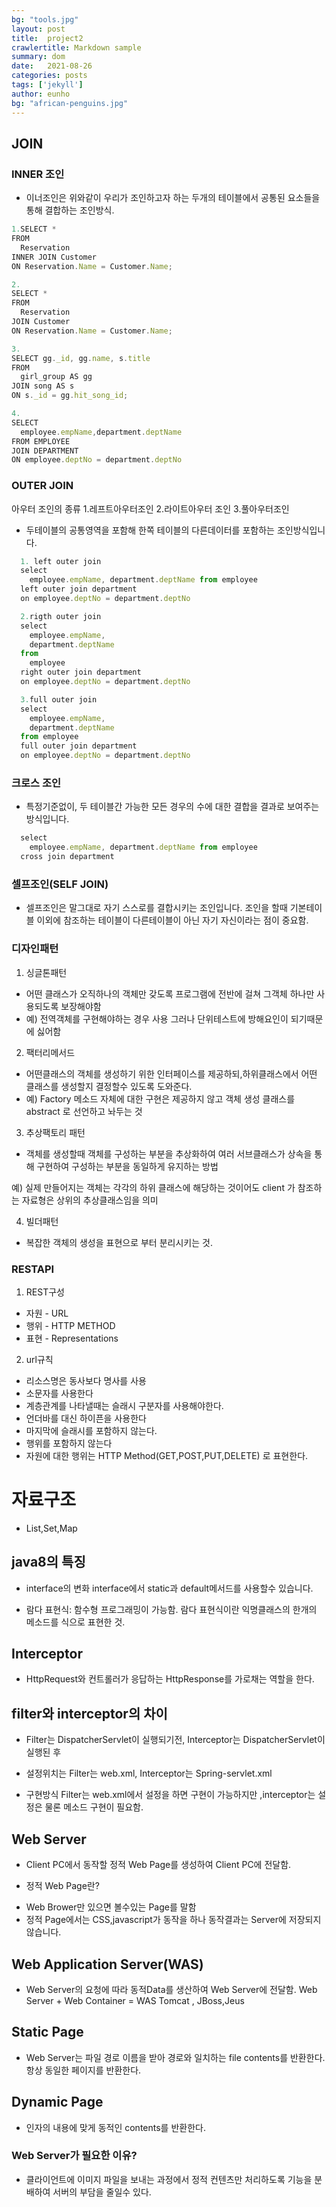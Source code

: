 ```yaml
---
bg: "tools.jpg"
layout: post
title:  project2
crawlertitle: Markdown sample
summary: dom
date:   2021-08-26
categories: posts
tags: ['jekyll']
author: eunho
bg: "african-penguins.jpg"
---
```


## JOIN
### INNER 조인
- 이너조인은 위와같이 우리가 조인하고자 하는 두개의 테이블에서 공통된 요소들을 통해 결합하는 조인방식.

```javascript
1.SELECT * 
FROM
  Reservation
INNER JOIN Customer
ON Reservation.Name = Customer.Name;

2. 
SELECT * 
FROM
  Reservation
JOIN Customer
ON Reservation.Name = Customer.Name;

3.
SELECT gg._id, gg.name, s.title 
FROM 
  girl_group AS gg
JOIN song AS s
ON s._id = gg.hit_song_id;

4.
SELECT 
  employee.empName,department.deptName
FROM EMPLOYEE
JOIN DEPARTMENT 
ON employee.deptNo = department.deptNo

```

### OUTER JOIN
아우터 조인의 종류
1.레프트아우터조인
2.라이트아우터 조인
3.풀아우터조인 

- 두테이블의 공통영역을 포함해 한쪽 테이블의 다른데이터를 포함하는 조인방식입니다.

```javascript
  1. left outer join
  select 
    employee.empName, department.deptName from employee
  left outer join department 
  on employee.deptNo = department.deptNo

  2.rigth outer join
  select 
    employee.empName,
    department.deptName
  from 
    employee
  right outer join department
  on employee.deptNo = department.deptNo

  3.full outer join
  select  
    employee.empName,
    department.deptName
  from employee
  full outer join department 
  on employee.deptNo = department.deptNo

```
### 크로스 조인
- 특정기준없이, 두 테이블간 가능한 모든 경우의 수에 대한 결합을 결과로 보여주는 방식입니다.

```javascript
  select 
    employee.empName, department.deptName from employee
  cross join department
```
### 셀프조인(SELF JOIN)
- 셀프조인은 말그대로 자기 스스로를 결합시키는 조인입니다.
조인을 할때 기본테이블 이외에 참조하는 테이블이 다른테이블이 아닌 자기 자신이라는 점이 중요함.

### 디자인패턴
1. 싱글톤패턴
- 어떤 클래스가 오직하나의 객체만 갖도록 프로그램에 전반에 걸쳐 그객체 하나만 사용되도록 보장해야함
- 예) 전역객체를 구현해야하는 경우 사용
그러나 단위테스트에 방해요인이 되기때문에 싫어함

2. 팩터리메서드
- 어떤클래스의 객체를 생성하기 위한 인터페이스를 제공하되,하위클래스에서 어떤 클래스를 생성할지 결정할수 있도록 도와준다.
- 예) Factory 메소드 자체에 대한 구현은 제공하지 않고 객체 생성 클래스를 abstract 로 선언하고 놔두는 것

3. 추상팩토리 패턴
- 객체를 생성할때 객체를 구성하는 부분을 추상화하여 여러 서브클래스가 상속을 통해 구현하여 구성하는 부분을 동일하게 유지하는 방법

예) 실제 만들어지는 객체는 각각의 하위 클래스에 해당하는 것이어도 client 가 참조하는 자료형은 상위의 추상클래스임을 의미 

4. 빌더패턴
- 복잡한 객체의 생성을 표현으로 부터 분리시키는 것.

### RESTAPI
1. REST구성
* 자원 - URL
* 행위 - HTTP METHOD
* 표현 - Representations

2. url규칙
- 리소스명은 동사보다 명사를 사용
- 소문자를 사용한다
- 계층관계를 나타낼때는 슬래시 구분자를 사용해야한다.
- 언더바를 대신 하이픈을 사용한다
- 마지막에 슬래시를 포함하지 않는다.
- 행위를 포함하지 않는다
- 자원에 대한 행위는 HTTP Method(GET,POST,PUT,DELETE) 로 표현한다.

# 자료구조
- List,Set,Map


## java8의 특징
- interface의 변화
interface에서 static과 default메서드를 사용할수 있습니다.

- 람다 표현식: 함수형 프로그래밍이 가능함.
람다 표현식이란 익명클래스의 한개의 메소드를 식으로 표현한 것.

## Interceptor
- HttpRequest와 컨트롤러가 응답하는 HttpResponse를 가로채는 역할을 한다.

## filter와 interceptor의 차이
- Filter는 DispatcherServlet이 실행되기전, Interceptor는 DispatcherServlet이 실행된 후

- 설정위치는 Filter는 web.xml, Interceptor는 Spring-servlet.xml

- 구현방식
Filter는 web.xml에서 설정을 하면 구현이 가능하지만 ,interceptor는 설정은 물론 메소드 구현이 필요함.

## Web Server
- Client PC에서 동작할 정적 Web Page를 생성하여 Client PC에 전달함.
* 정적 Web Page란?
- Web Brower만 있으면 볼수있는 Page를 말함
- 정적 Page에서는 CSS,javascript가 동작을 하나 동작결과는 Server에 저장되지 않습니다.

## Web Application Server(WAS)
- Web Server의 요청에 따라 동적Data를 생산하여 Web Server에 전달함.
Web Server + Web Container = WAS
Tomcat , JBoss,Jeus

## Static Page
- Web Server는 파일 경로 이름을 받아 경로와 일치하는 file contents를 반환한다.
항상 동일한 페이지를 반환한다.

## Dynamic Page
- 인자의 내용에 맞게 동적인 contents를 반환한다.

### Web Server가 필요한 이유?
- 클라이언트에 이미지 파일을 보내는 과정에서 정적 컨텐츠만 처리하도록 기능을 분배하여 서버의 부담을 줄일수 있다.

